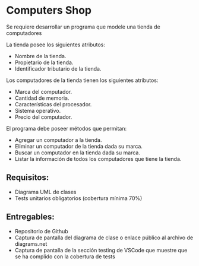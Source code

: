 # Computers Shop

Se requiere desarrollar un programa que modele una tienda de computadores

La tienda posee los siguientes atributos:
* Nombre de la tienda.
* Propietario de la tienda.
* Identificador tributario de la tienda.

Los computadores de la tienda tienen los siguientes atributos:

* Marca del computador.
* Cantidad de memoria.
* Características del procesador.
* Sistema operativo.
* Precio del computador.

El programa debe poseer métodos que permitan:
* Agregar un computador a la tienda.
* Eliminar un computador de la tienda dada su marca.
* Buscar un computador en la tienda dada su marca.
* Listar la información de todos los computadores que tiene la tienda.

## Requisitos:
* Diagrama UML de clases
* Tests unitarios obligatorios (cobertura mínima 70%)

## Entregables:
* Repositorio de Github
* Captura de pantalla del diagrama de clase o enlace público al archivo de diagrams.net
* Captura de pantalla de la sección testing de VSCode que muestre que se ha complido con la cobertura de tests